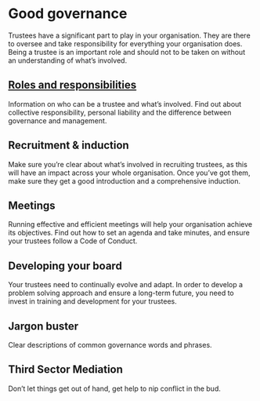 # Good governance

Trustees have a significant part to play in your organisation. They are there to oversee and take responsibility for everything your organisation does. Being a trustee is an important role and should not to be taken on without an understanding of what’s involved.

## [Roles and responsibilities](roles-responsibilities.md)

Information on who can be a trustee and what’s involved. Find out about collective responsibility, personal liability and the difference between governance and management.

## Recruitment & induction

Make sure you’re clear about what’s involved in recruiting trustees, as this will have an impact across your whole organisation. Once you’ve got them, make sure they get a good introduction and a comprehensive induction.

## Meetings

Running effective and efficient meetings will help your organisation achieve its objectives. Find out how to set an agenda and take minutes, and ensure your trustees follow a Code of Conduct.

## Developing your board

Your trustees need to continually evolve and adapt. In order to develop a problem solving approach and ensure a long-term future, you need to invest in training and development for your trustees.

## Jargon buster

Clear descriptions of common governance words and phrases.

## Third Sector Mediation

Don’t let things get out of hand, get help to nip conflict in the bud.
